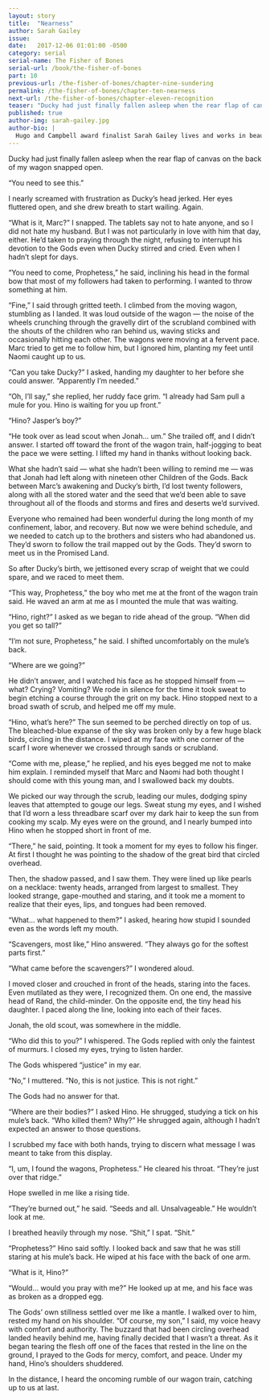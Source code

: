 ```yaml
---
layout: story
title:  "Nearness"
author: Sarah Gailey
issue:
date:   2017-12-06 01:01:00 -0500
category: serial
serial-name: The Fisher of Bones
serial-url: /book/the-fisher-of-bones
part: 10
previous-url: /the-fisher-of-bones/chapter-nine-sundering
permalink: /the-fisher-of-bones/chapter-ten-nearness
next-url: /the-fisher-of-bones/chapter-eleven-recognition
teaser: "Ducky had just finally fallen asleep when the rear flap of canvas on the back of my wagon snapped open."
published: true
author-img: sarah-gailey.jpg
author-bio: |
  Hugo and Campbell award finalist Sarah Gailey lives and works in beautiful Portland, Oregon. Their nonfiction has been published by _Mashable_ and the _Boston Globe_, and their fiction has been published internationally. They are a regular contributor for _Tor.com_ and _Barnes & Noble_. You can find links to their work at [www.sarahgailey.com](http://www.sarahgailey.com). They tweet [@gaileyfrey](http://twitter.com/gaileyfrey).
---
```


Ducky had just finally fallen asleep when the rear flap of canvas on the back of my wagon snapped open.

“You need to see this.”

I nearly screamed with frustration as Ducky’s head jerked. Her eyes fluttered open, and she drew breath to start wailing. Again.

“What is it, Marc?” I snapped. The tablets say not to hate anyone, and so I did not hate my husband. But I was not particularly in love with him that day, either. He’d taken to praying through the night, refusing to interrupt his devotion to the Gods even when Ducky stirred and cried. Even when I hadn’t slept for days.

“You need to come, Prophetess,” he said, inclining his head in the formal bow that most of my followers had taken to performing. I wanted to throw something at him.

“Fine,” I said through gritted teeth. I climbed from the moving wagon, stumbling as I landed. It was loud outside of the wagon — the noise of the wheels crunching through the gravelly dirt of the scrubland combined with the shouts of the children who ran behind us, waving sticks and occasionally hitting each other. The wagons were moving at a fervent pace. Marc tried to get me to follow him, but I ignored him, planting my feet until Naomi caught up to us.

“Can you take Ducky?” I asked, handing my daughter to her before she could answer. “Apparently I’m needed.”

“Oh, I’ll say,” she replied, her ruddy face grim. “I already had Sam pull a mule for you. Hino is waiting for you up front.”

“Hino? Jasper’s boy?”

“He took over as lead scout when Jonah… um.” She trailed off, and I didn’t answer. I started off toward the front of the wagon train, half-jogging to beat the pace we were setting. I lifted my hand in thanks without looking back.

What she hadn’t said — what she hadn’t been willing to remind me — was that Jonah had left along with nineteen other Children of the Gods. Back between Marc’s awakening and Ducky’s birth, I’d lost twenty followers, along with all the stored water and the seed that we’d been able to save throughout all of the floods and storms and fires and deserts we’d survived.

Everyone who remained had been wonderful during the long month of my confinement, labor, and recovery. But now we were behind schedule, and we needed to catch up to the brothers and sisters who had abandoned us. They’d sworn to follow the trail mapped out by the Gods. They’d sworn to meet us in the Promised Land.

So after Ducky’s birth, we jettisoned every scrap of weight that we could spare, and we raced to meet them.

“This way, Prophetess,” the boy who met me at the front of the wagon train said. He waved an arm at me as I mounted the mule that was waiting.

“Hino, right?” I asked as we began to ride ahead of the group. “When did you get so tall?”

“I’m not sure, Prophetess,” he said. I shifted uncomfortably on the mule’s back.

“Where are we going?”

He didn’t answer, and I watched his face as he stopped himself from — what? Crying? Vomiting? We rode in silence for the time it took sweat to begin etching a course through the grit on my back. Hino stopped next to a broad swath of scrub, and helped me off my mule.

“Hino, what’s here?” The sun seemed to be perched directly on top of us. The bleached-blue expanse of the sky was broken only by a few huge black birds, circling in the distance. I wiped at my face with one corner of the scarf I wore whenever we crossed through sands or scrubland.

“Come with me, please,” he replied, and his eyes begged me not to make him explain. I reminded myself that Marc and Naomi had both thought I should come with this young man, and I swallowed back my doubts.

We picked our way through the scrub, leading our mules, dodging spiny leaves that attempted to gouge our legs. Sweat stung my eyes, and I wished that I’d worn a less threadbare scarf over my dark hair to keep the sun from cooking my scalp. My eyes were on the ground, and I nearly bumped into Hino when he stopped short in front of me.

“There,” he said, pointing. It took a moment for my eyes to follow his finger. At first I thought he was pointing to the shadow of the great bird that circled overhead.

Then, the shadow passed, and I saw them. They were lined up like pearls on a necklace: twenty heads, arranged from largest to smallest. They looked strange, gape-mouthed and staring, and it took me a moment to realize that their eyes, lips, and tongues had been removed.

“What… what happened to them?” I asked, hearing how stupid I sounded even as the words left my mouth.

“Scavengers, most like,” Hino answered. “They always go for the softest parts first.”

“What came before the scavengers?” I wondered aloud.

I moved closer and crouched in front of the heads, staring into the faces. Even mutilated as they were, I recognized them. On one end, the massive head of Rand, the child-minder. On the opposite end, the tiny head his daughter. I paced along the line, looking into each of their faces.

Jonah, the old scout, was somewhere in the middle.

“Who did this to you?” I whispered. The Gods replied with only the faintest of murmurs. I closed my eyes, trying to listen harder.

The Gods whispered “justice” in my ear.

“No,” I muttered. “No, this is not justice. This is not right.”

The Gods had no answer for that.

“Where are their bodies?” I asked Hino. He shrugged, studying a tick on his mule’s back. “Who killed them? Why?” He shrugged again, although I hadn’t expected an answer to those questions.

I scrubbed my face with both hands, trying to discern what message I was meant to take from this display.

“I, um, I found the wagons, Prophetess.” He cleared his throat. “They’re just over that ridge.”

Hope swelled in me like a rising tide.

“They’re burned out,” he said. “Seeds and all. Unsalvageable.” He wouldn’t look at me.

I breathed heavily through my nose. “Shit,” I spat. “Shit.”

“Prophetess?” Hino said softly. I looked back and saw that he was still staring at his mule’s back. He wiped at his face with the back of one arm.

“What is it, Hino?”

“Would… would you pray with me?” He looked up at me, and his face was as broken as a dropped egg.

The Gods’ own stillness settled over me like a mantle. I walked over to him, rested my hand on his shoulder. “Of course, my son,” I said, my voice heavy with comfort and authority. The buzzard that had been circling overhead landed heavily behind me, having finally decided that I wasn’t a threat. As it began tearing the flesh off one of the faces that rested in the line on the ground, I prayed to the Gods for mercy, comfort, and peace. Under my hand, Hino’s shoulders shuddered.

In the distance, I heard the oncoming rumble of our wagon train, catching up to us at last.
